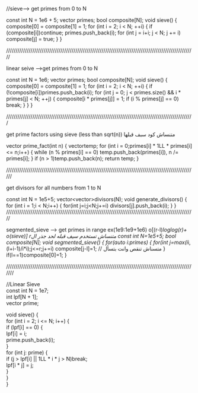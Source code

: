 //sieve--> get primes from 0 to N

const int N = 1e6 + 5;
vector <int> primes;
bool composite[N];
void sieve()
{
	composite[0] = composite[1] = 1;
	for (int i = 2; i < N; ++i)
	{
		if (composite[i])continue;
		primes.push_back(i);
		for (int j = i+i; j < N; j += i)
			composite[j] = true;
	}
}

/////////////////////////////////////////////////////////////////////////////////////////////////////

linear seive -->get primes from 0 to N 

const int N = 1e6;
vector <int> primes;
bool composite[N];
void sieve() 
{
	composite[0] = composite[1] = 1;
	for (int i = 2; i < N; ++i) 
	{
		if (!composite[i])primes.push_back(i);
		for (int j = 0; j < primes.size() && i * primes[j] < N; ++j)
		{
			composite[i * primes[j]] = 1;
			if (i % primes[j] == 0) break;
		}
	}
}

////////////////////////////////////////////////////////////////////////////////////////////////////

get prime factors using sieve (less than sqrt(n)) متنساش كود سبف قبلها

vector<int> prime_fact(int n)
{
	vector<int>temp;
	for (int i = 0;primes[i] * 1LL * primes[i] <= n;i++)
	{
		while (n % primes[i] == 0)
			temp.push_back(primes[i]), n /= primes[i];
	}
	if (n > 1)temp.push_back(n);
	return temp;
}

//////////////////////////////////////////////////////////////////////////////////////////////////////

get divisors for all numbers from 1 to N

const int N = 1e5+5;
vector<vector<int>>divisors(N);
void generate_divisors() 
{
	for (int i = 1;i < N;i++)
	{
		for(int j=i;j<N;j+=i)
			divisors[j].push_back(i);
	}
}
/////////////////////////////////////////////////////////////////////////////////////////////////////

segmented_sieve --> get primes in range ex(1e9:1e9+1e6) o[(r-l)*loglog(r)+ o(sieve)]
 rمتنساش تستخدم سيف قبله لحد جذر ال
 const int N=1e5+5;
 bool composite[N];
void segmented_sieve()
{
	for(auto i:primes)
	{
		for(int j=max(i*i,(l+i-1)/i*i);j<=r;j+=i)
	     	composite[j-l]=1;                   // متسناش تنقص وانت بتسأل 
	}
	if(l==1)composite[0]=1;
}


///////////////////////////////////////////////////////////////////////////////////////////////////////

//Linear Sieve  
const int N = 1e7;  
int lpf[N + 1];  
vector<int> prime;  
  
void sieve() {  
    for (int i = 2; i <= N; i++) {  
        if (lpf[i] == 0) {  
            lpf[i] = i;  
            prime.push_back(i);  
        }  
        for (int j: prime) {  
            if (j > lpf[i] || 1LL * i * j > N)break;  
            lpf[i * j] = j;  
        }  
    }  
}